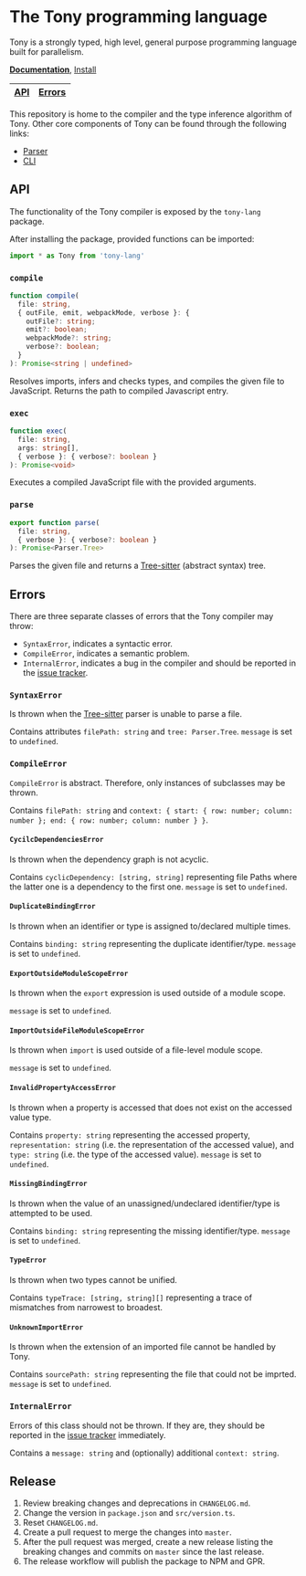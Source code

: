 # The Tony programming language

Tony is a strongly typed, high level, general purpose programming language built for parallelism.

[**Documentation**](https://tony-lang.github.io/), [Install](https://tony-lang.github.io/docs/cli/install)

| [API](#api) | [Errors](#errors) |
| ----------- | ----------------- |

This repository is home to the compiler and the type inference algorithm of Tony. Other core components of Tony can be found through the following links:

* [Parser](https://github.com/tony-lang/tree-sitter-tony)
* [CLI](https://github.com/tony-lang/cli)

## API

The functionality of the Tony compiler is exposed by the `tony-lang` package.

After installing the package, provided functions can be imported:

```js
import * as Tony from 'tony-lang'
```

### `compile`

```ts
function compile(
  file: string,
  { outFile, emit, webpackMode, verbose }: {
    outFile?: string;
    emit?: boolean;
    webpackMode?: string;
    verbose?: boolean;
  }
): Promise<string | undefined>
```

Resolves imports, infers and checks types, and compiles the given file to JavaScript. Returns the path to compiled Javascript entry.

### `exec`

```ts
function exec(
  file: string,
  args: string[],
  { verbose }: { verbose?: boolean }
): Promise<void>
```

Executes a compiled JavaScript file with the provided arguments.

### `parse`

```ts
export function parse(
  file: string,
  { verbose }: { verbose?: boolean }
): Promise<Parser.Tree>
```

Parses the given file and returns a [Tree-sitter](https://tree-sitter.github.io/tree-sitter/) (abstract syntax) tree.

## Errors

There are three separate classes of errors that the Tony compiler may throw:

* `SyntaxError`, indicates a syntactic error.
* `CompileError`, indicates a semantic problem.
* `InternalError`, indicates a bug in the compiler and should be reported in the [issue tracker](https://github.com/tony-lang/tony/issues).

### `SyntaxError`

Is thrown when the [Tree-sitter](https://tree-sitter.github.io/tree-sitter/) parser is unable to parse a file.

Contains attributes `filePath: string` and `tree: Parser.Tree`. `message` is set to `undefined`.

### `CompileError`

`CompileError` is abstract. Therefore, only instances of subclasses may be thrown.

Contains `filePath: string` and `context: { start: { row: number; column: number }; end: { row: number; column: number } }`.

#### `CycilcDependenciesError`

Is thrown when the dependency graph is not acyclic.

Contains `cyclicDependency: [string, string]` representing file Paths where the latter one is a dependency to the first one. `message` is set to `undefined`.

#### `DuplicateBindingError`

Is thrown when an identifier or type is assigned to/declared multiple times.

Contains `binding: string` representing the duplicate identifier/type. `message` is set to `undefined`.

#### `ExportOutsideModuleScopeError`

Is thrown when the `export` expression is used outside of a module scope.

`message` is set to `undefined`.

#### `ImportOutsideFileModuleScopeError`

Is thrown when `import` is used outside of a file-level module scope.

`message` is set to `undefined`.

#### `InvalidPropertyAccessError`

Is thrown when a property is accessed that does not exist on the accessed value type.

Contains `property: string` representing the accessed property, `representation: string` (i.e. the representation of the accessed value), and `type: string` (i.e. the type of the accessed value). `message` is set to `undefined`.

#### `MissingBindingError`

Is thrown when the value of an unassigned/undeclared identifier/type is attempted to be used.

Contains `binding: string` representing the missing identifier/type. `message` is set to `undefined`.

#### `TypeError`

Is thrown when two types cannot be unified.

Contains `typeTrace: [string, string][]` representing a trace of mismatches from narrowest to broadest.

#### `UnknownImportError`

Is thrown when the extension of an imported file cannot be handled by Tony.

Contains `sourcePath: string` representing the file that could not be imprted. `message` is set to `undefined`.

### `InternalError`

Errors of this class should not be thrown. If they are, they should be reported in the [issue tracker](https://github.com/tony-lang/tony/issues) immediately.

Contains a `message: string` and (optionally) additional `context: string`.

## Release

1. Review breaking changes and deprecations in `CHANGELOG.md`.
1. Change the version in `package.json` and `src/version.ts`.
1. Reset `CHANGELOG.md`.
1. Create a pull request to merge the changes into `master`.
1. After the pull request was merged, create a new release listing the breaking changes and commits on `master` since the last release.
1. The release workflow will publish the package to NPM and GPR.
